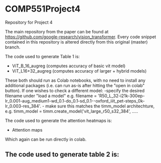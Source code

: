 # COMP551Project4
Repository for Project 4

The main repository from the paper can be found at https://github.com/google-research/vision_transformer. 
Every code snippet contained in this repository is altered directly from this original (master) branch.

The code used to generate Table 1 is:
- ViT_B_16_augreg (computes accuracy of basic vit model)
- ViT_L16+32_augreg (computes accuracy of larger + hybrid models)

These both should run as Colab notebooks, with no need to install any additional packages (i.e. can run as-is after hitting the "open in colab" button).
If one wishes to check a different model:
    -specify the desired filename under "load a model" e.g. filename = 'R50_L_32-i21k-300ep-lr_0.001-aug_medium1-wd_0.1-do_0.1-sd_0.1--oxford_iiit_pet-steps_0k-lr_0.003-res_384'.
    - make sure this matches the timm_model architechture, e.g. timm_model = timm.create_model('vit_large_r50_s32_384', .....

The code used to generate the attention heatmaps is:

- Attention maps

Which again can be run directly in colab.

The code used to generate table 2 is:
-
